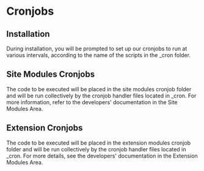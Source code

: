 # Cronjobs

## Installation
During installation, you will be prompted to set up our cronjobs to run at various intervals, according to the name of the scripts in the _cron folder.

## Site Modules Cronjobs
The code to be executed will be placed in the site modules cronjob folder and will be run collectively by the cronjob handler files located in _cron. For more information, refer to the developers' documentation in the Site Modules Area.

## Extension Cronjobs
The code to be executed will be placed in the extension modules cronjob folder and will be run collectively by the cronjob handler files located in _cron. For more details, see the developers' documentation in the Extension Modules Area.